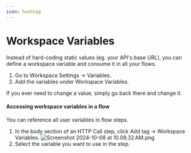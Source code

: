 ```yaml
---
icon: hashtag
---
```


# Workspace Variables

Instead of hard-coding static values (eg. your API's base URL), you can define a workspace variable and consume it in all your flows.

1. Go to Workspace Settings -> Variables.
2. Add the variables under Workspace Variables.

If you ever need to change a value, simply go back there and change it.

#### Accessing workspace variables in a flow <a href="#h_01j9p7afekr7843j6ez8071004" id="h_01j9p7afekr7843j6ez8071004"></a>

You can reference all user variables in flow steps.

1. In the body section of an HTTP Call step, click Add tag -> Workspace Variables. ![Screenshot 2024-10-08 at 10.09.32 AM.png](https://docs.integry.ai/hc/article_attachments/38606605602585)
2. Select the variable you want to use in the step.
